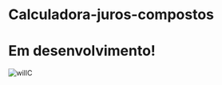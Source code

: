 # Calculadora-juros-compostos
# Em desenvolvimento!
![willC](https://github.com/Wilhians/Calculadors-juros/assets/102177116/d1177e39-a084-41ab-9a22-ad28bc0df6ac)
